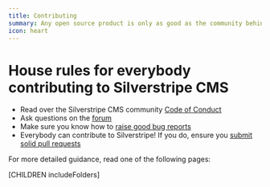 ```yaml
---
title: Contributing
summary: Any open source product is only as good as the community behind it. You can participate by sharing code, ideas, or simply helping others. No matter what your skill level is, every contribution counts.
icon: heart
---
```


# House rules for everybody contributing to Silverstripe CMS

- Read over the Silverstripe CMS community [Code of Conduct](/project_governance/code_of_conduct)
- Ask questions on the [forum](https://silverstripe.org/community/forums)
- Make sure you know how to [raise good bug reports](issues_and_bugs)
- Everybody can contribute to Silverstripe! If you do, ensure you [submit solid pull requests](code)

For more detailed guidance, read one of the following pages:

[CHILDREN includeFolders]
